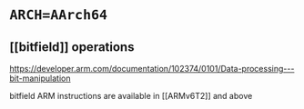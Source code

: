 # `ARCH=AArch64`

## [[bitfield]] operations

https://developer.arm.com/documentation/102374/0101/Data-processing---bit-manipulation

bitfield ARM instructions are available in [[ARMv6T2]] and above

